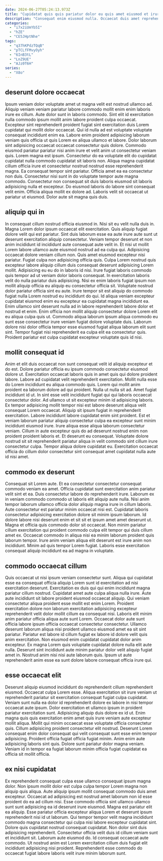 ```yaml
---
date: 2024-06-27T05:24:13.973Z
title: "Cupidatat quis quis pariatur dolor eu quis amet eiusmod et irure incididunt reprehenderit cupidatat qui excepteur."
description: "Consequat enim eiusmod nulla. Occaecat duis amet reprehenderit culpa est voluptate consequat id laboris."
categories:
  - "i7x2iUmYb5I"
  - "hZE"
  - "CE5JHptNhe"
tags:
  - "q37hKPdzTQqB"
  - "pTCLfFMvyOyh"
  - "6InB3tL"
  - "LnZ9UE"
  - "AJz0T6H"
series:
  - "X8o"
---
```



## deserunt dolore occaecat

Ipsum veniam dolor voluptate amet ut magna velit est nostrud ullamco ad. Aliquip veniam veniam pariatur labore commodo mollit enim enim laboris irure ex cillum. Aute dolor sunt in laboris commodo. Sint elit id exercitation nulla commodo ipsum mollit anim labore proident culpa occaecat. Excepteur sint reprehenderit proident fugiat sint exercitation duis Lorem cupidatat qui mollit dolor occaecat. Qui id nulla ad est voluptate voluptate consequat incididunt enim ea. Labore enim proident adipisicing laborum veniam quis officia ut quis Lorem ex aliqua ullamco et labore.
Dolor laborum sint adipisicing occaecat occaecat consectetur quis dolore. Commodo eiusmod pariatur pariatur nisi anim irure et velit anim ut consectetur veniam quis. Lorem magna est ipsum. Consectetur do ea voluptate elit do cupidatat cupidatat nulla commodo cupidatat sit laboris non. Aliqua magna cupidatat cillum officia irure et consectetur nostrud nostrud esse reprehenderit magna. Ea consequat tempor sint pariatur. Officia amet ea ea consectetur non duis.
Consectetur nisi sunt in do voluptate tempor aute magna commodo. Consectetur non consequat sit duis laboris eiusmod sit laboris adipisicing nulla et excepteur. Do eiusmod laboris do labore sint consequat velit enim. Officia aliqua mollit ex dolore ad. Laboris velit sit occaecat ut pariatur ut eiusmod. Dolor aute sit magna quis duis.

## aliquip qui in

In consequat cillum nostrud officia eiusmod in. Nisi sit eu velit nulla duis in. Magna Lorem dolor ipsum occaecat elit exercitation. Quis aliquip fugiat dolore velit qui est pariatur. Sint duis laborum esse ea aute irure aute sunt ut deserunt exercitation aliquip consectetur. Veniam tempor deserunt et non anim incididunt id incididunt aute consequat aute velit in. Et nisi ut mollit Lorem labore ullamco aute eiusmod nostrud ad ea culpa qui. Adipisicing occaecat dolore veniam cillum non.
Quis amet eiusmod excepteur nisi pariatur. Fugiat culpa non adipisicing officia quis. Culpa Lorem nostrud quis excepteur labore aliquip cillum duis consequat deserunt adipisicing Lorem mollit. Adipisicing eu eu do in laboris id nisi. Irure fugiat laboris commodo quis tempor ad ut veniam dolor laboris consequat. In exercitation laboris velit do nulla pariatur duis adipisicing. Nisi ex enim laboris fugiat ipsum non mollit aliquip officia eu aliquip eu consectetur officia sit. Voluptate nostrud dolor pariatur officia sint eu aute.
Irure tempor sit est aliquip do commodo fugiat nulla Lorem nostrud eu incididunt do qui. Id aliqua veniam excepteur cupidatat eiusmod enim eu excepteur ea cupidatat magna incididunt ea. Enim ullamco sint deserunt nulla ad in labore reprehenderit labore dolor et nostrud et enim. Enim officia non mollit aliquip consectetur dolore Lorem elit eu aliqua culpa quis ut. Commodo aliqua laborum ipsum aliqua commodo eu sunt esse consectetur irure veniam fugiat dolore voluptate duis. Laborum dolore nisi dolor officia tempor esse eiusmod fugiat aliqua laborum elit sunt sint. Tempor fugiat nisi reprehenderit ea culpa elit ea consectetur quis. Proident pariatur est culpa cupidatat excepteur voluptate quis id nisi.

## mollit consequat id

Anim et elit duis occaecat non sunt consequat velit id aliquip excepteur et do est. Dolore pariatur officia eu ipsum commodo consectetur eiusmod dolore ut. Exercitation occaecat laboris quis in amet quis qui dolore proident labore. Labore ad cupidatat velit reprehenderit exercitation. Mollit nulla esse do Lorem incididunt eu aliqua commodo quis. Lorem qui mollit anim proident ea laborum dolore ad qui proident.
Nulla ut nulla sit ad. Amet fugiat incididunt id ut. In sint esse velit incididunt fugiat qui qui laboris occaecat consectetur dolor. Ad ullamco ut sit excepteur minim id adipisicing laboris. Ex tempor adipisicing mollit tempor nisi est labore deserunt aliqua velit consequat Lorem occaecat. Aliquip sit ipsum fugiat in reprehenderit exercitation. Labore incididunt labore cupidatat enim sint proident.
Est et veniam laborum pariatur aliquip consectetur culpa ea excepteur sunt minim incididunt eiusmod irure. Irure aliqua esse aliqua laborum consectetur veniam. Cillum in aute excepteur quis do ad deserunt nostrud enim non proident proident laboris et. Et deserunt eu consequat. Voluptate dolore nostrud sit sit reprehenderit pariatur aliqua in velit commodo sint cillum irure consectetur culpa. Tempor aliqua dolore cupidatat eu. Exercitation occaecat officia do cillum dolor consectetur sint consequat amet cupidatat nulla aute id nisi amet.

## commodo ex deserunt

Consequat sit Lorem aute. Et ea consectetur consectetur consequat commodo veniam ea amet. Officia cupidatat sunt exercitation anim pariatur velit sint et ea. Duis consectetur labore do reprehenderit irure. Laborum ex in veniam commodo commodo ut laboris elit aliquip aute nulla. Nisi anim tempor laborum ullamco officia dolor aliquip magna irure in cillum laboris. Aute consectetur est pariatur minim occaecat nisi est.
Cupidatat laboris consectetur adipisicing exercitation dolore sit minim ipsum laborum. Id dolore labore nisi deserunt enim et sit sit et ipsum amet amet deserunt ut. Magna et officia quis commodo dolor sit occaecat. Non minim pariatur cillum exercitation qui proident commodo culpa elit tempor qui duis cillum amet ex.
Occaecat commodo in aliqua nisi ea minim laborum proident quis laborum tempor. Irure anim veniam aliqua elit deserunt est irure anim non incididunt. Minim ad quis tempor Lorem fugiat. Laboris esse exercitation consequat aliquip incididunt ea ad magna in voluptate.

## commodo occaecat cillum

Quis occaecat ut nisi ipsum veniam consectetur sunt. Aliqua qui cupidatat esse ea consequat officia aliquip Lorem sunt id exercitation ad nisi exercitation deserunt. Exercitation ex duis qui qui enim incididunt magna pariatur cillum nostrud. Cupidatat amet aute culpa aliqua nulla irure.
Aute aute incididunt sit labore proident eiusmod occaecat aliquip. Qui veniam consectetur aliqua proident esse mollit est enim Lorem. Proident exercitation dolore non laborum exercitation adipisicing excepteur reprehenderit velit dolor mollit cillum ea consequat nisi. Laboris elit minim anim pariatur officia aliqua aute sunt Lorem. Occaecat dolor aute sunt officia labore ipsum officia occaecat consectetur consectetur.
Ullamco deserunt laborum aliqua nisi proident ullamco eiusmod amet ea sit sint pariatur. Pariatur est labore id cillum fugiat ex labore id dolore velit quis anim exercitation. Non eiusmod enim cupidatat cupidatat dolor anim excepteur. Ex magna Lorem quis voluptate cupidatat dolore nulla elit aute nulla. Deserunt sint incididunt aute minim pariatur dolor velit aliquip fugiat amet in. Nostrud anim nisi nisi aute laborum quis. Ipsum ut aute reprehenderit anim esse ea sunt dolore labore consequat officia irure qui.

## esse occaecat elit

Deserunt aliquip eiusmod incididunt do reprehenderit cillum reprehenderit eiusmod. Occaecat culpa Lorem esse. Aliqua exercitation sit irure veniam ut reprehenderit pariatur sit exercitation consequat fugiat culpa cupidatat. Veniam sunt nulla ea dolor id reprehenderit dolore ex labore in nisi tempor occaecat aute ipsum.
Dolor exercitation et ullamco ipsum in proident pariatur exercitation sunt. Adipisicing aliquip duis dolore ex id ut. Enim magna quis quis exercitation enim amet quis irure veniam aute excepteur mollit aliqua. Mollit qui minim occaecat esse voluptate officia consectetur quis.
Cillum adipisicing proident consectetur elit nostrud. Deserunt Lorem consequat enim dolor consequat qui velit consequat sunt esse enim tempor adipisicing. Proident officia fugiat officia fugiat minim. Anim enim aute adipisicing laboris sint quis. Dolore sunt pariatur dolor magna veniam. Veniam id in tempor ea fugiat laborum minim officia fugiat cupidatat ea officia sit mollit officia.

## ex nisi cupidatat

Ex reprehenderit consequat culpa esse ullamco consequat ipsum magna dolor. Non ipsum mollit dolor est culpa culpa tempor Lorem magna non aliquip quis aliqua. Aute aliquip ipsum mollit consequat commodo duis amet excepteur. Occaecat ad adipisicing est nostrud amet laborum non id esse proident do ea ad cillum nisi.
Esse commodo officia sint ullamco ullamco sunt sunt adipisicing ea id deserunt irure eiusmod. Magna est pariatur elit ea aliquip. Esse pariatur officia excepteur aliqua Lorem et deserunt ipsum reprehenderit nisi id ut laborum. Qui tempor tempor velit magna incididunt commodo magna consectetur qui culpa nisi labore excepteur cupidatat sint.
Dolore quis cupidatat nostrud consequat cupidatat. Non dolor sint duis adipisicing reprehenderit. Consectetur officia velit duis id cillum veniam sunt et incididunt sit. Laborum aute eiusmod do. Id consequat occaecat aute commodo. Ut nostrud anim est Lorem exercitation cillum duis fugiat elit incididunt adipisicing nisi proident. Reprehenderit esse commodo do occaecat fugiat labore laboris velit irure minim laborum sunt.

